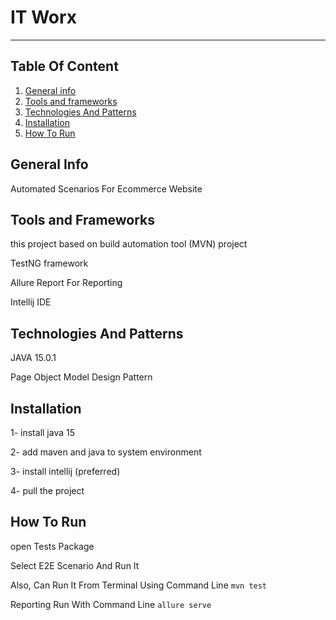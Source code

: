 # IT Worx
 *** 
## Table Of Content 
1. [General info](#general-info)
2. [Tools and frameworks](#tools-and-frameworks)
3. [Technologies And Patterns](#technologies-and-patterns)
4. [Installation](#installation)
5. [How To Run](#how-to-run)

## General Info 
Automated Scenarios For Ecommerce Website

## Tools and Frameworks
this project based on build automation tool (MVN) project

 TestNG framework
 
 Allure Report For Reporting  
 
 Intellij IDE

## Technologies And Patterns
JAVA 15.0.1

Page Object Model Design Pattern

## Installation
1- install java 15 

2- add maven and java to system environment 

3- install intellij (preferred)

4- pull the project 

## How To Run 
open Tests Package 

Select E2E Scenario And Run It 

Also, Can Run It From Terminal Using Command Line `mvn test`

Reporting Run With Command Line `allure serve`




